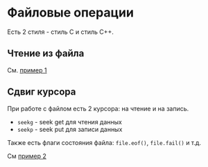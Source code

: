 # Файловые операции

Есть 2 стиля - стиль C и стиль C++.

## Чтение из файла

См. [пример 1](./example1.cpp)

## Сдвиг курсора

При работе с файлом есть 2 курсора: на чтение и на запись.

- `seekg` - seek get для чтения данных
- `seekp` - seek put для записи данных

Также есть флаги состояния файла: `file.eof()`, `file.fail()` и т.д.

См [пример 2](./example2.cpp)
